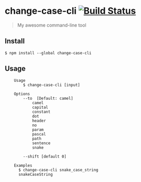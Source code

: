 
# change-case-cli [![Build Status](https://travis-ci.org/YOUR-GITHUB-USERNAME/change-case-cli.svg?branch=master)](https://travis-ci.org/YOUR-GITHUB-USERNAME/change-case-cli)

> My awesome command-line tool


## Install

```
$ npm install --global change-case-cli
```


## Usage

```
	Usage
		$ change-case-cli [input]

	Options
		--to  [Default: camel]
			camel
			capital
			constant
			dot
			header
			no
			param
			pascal
			path
			sentence
			snake

		--shift [default 0]

	Examples
	  $ change-case-cli snake_case_string
	  snakeCaseString
```
